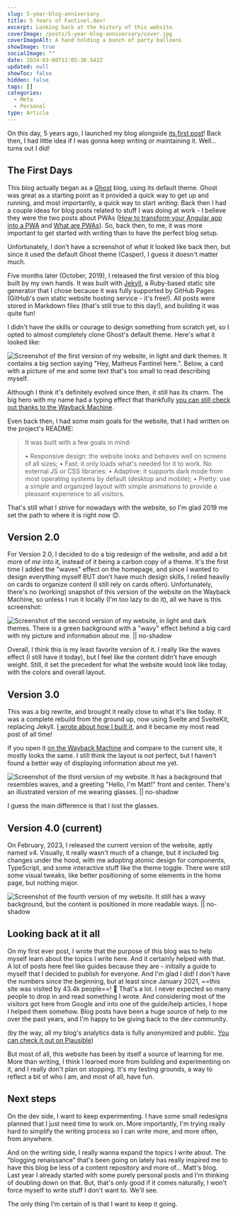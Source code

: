 ```yaml
---
slug: 5-year-blog-anniversary
title: 5 Years of Fantinel.dev!
excerpt: Looking back at the history of this website
coverImage: /posts/5-year-blog-anniversary/cover.jpg
coverImageAlt: A hand holding a bunch of party balloons
showImage: true
socialImage: ""
date: 2024-03-08T12:05:36.542Z
updated: null
showToc: false
hidden: false
tags: []
categories:
  - Meta
  - Personal
type: Article
---
```


On this day, 5 years ago, I launched my blog alongside [its first post](/purpose-of-this-blog)! Back then, I had little idea if I was gonna keep writing or maintaining it. Well... turns out I did!

## The First Days

This blog actually began as a [Ghost](https://ghost.org) blog, using its default theme. Ghost was great as a starting point as it provided a quick way to get up and running, and most importantly, a quick way to start _writing_. Back then I had a couple ideas for blog posts related to stuff I was doing at work - I believe they were the two posts about PWAs ([How to transform your Angular app into a PWA](/angular-pwa-how-to) and [What are PWAs](/what-are-pwas-and-why-should-i-care-about-them)). So, back then, to me, it was more important to get started with writing than to have the perfect blog setup.

Unfortunately, I don't have a screenshot of what it looked like back then, but since it used the default Ghost theme (Casper), I guess it doesn't matter much.

Five months later (October, 2019), I released the first version of this blog built by my own hands. It was built with [Jekyll](https://jekyllrb.com/), a Ruby-based static site generator that I chose because it was fully supported by GitHub Pages (GitHub's own static website hosting service - it's free!). All posts were stored in Markdown files (that's still true to this day!), and building it was quite fun!

I didn't have the skills or courage to design something from scratch yet, so I opted to almost completely clone Ghost's default theme. Here's what it looked like:

![Screenshot of the first version of my website, in light and dark themes. It contains a big section saying "Hey, Matheus Fantinel here.". Below, a card with a picture of me and some text that's too small to read describing myself.](/posts/5-year-blog-anniversary/v1.png "Fantinel.dev v1, October 2019")

Although I think it's definitely evolved since then, it still has its charm. The big hero with my name had a typing effect that thankfully [you can still check out thanks to the Wayback Machine](https://web.archive.org/web/20200105151225/http://fantinel.dev/).

Even back then, I had some main goals for the website, that I had written on the project's README:

> It was built with a few goals in mind:
> 
> • Responsive design: the website looks and behaves well on screens of all sizes;
> • Fast: it only loads what's needed for it to work. No external JS or CSS libraries:
> • Adaptive: it supports dark mode from most operating systems by default (desktop and mobile);
> • Pretty: use a simple and organized layout with simple animations to provide a pleasant experience to all visitors.

That's still what I strive for nowadays with the website, so I'm glad 2019 me set the path to where it is right now 😊.

## Version 2.0

For Version 2.0, I decided to do a big redesign of the website, and add a bit more of _me_ into it, instead of it being a carbon copy of a theme. It's the first time I added the "waves" effect on the homepage, and since I wanted to design everything myself BUT don't have much design skills, I relied heavily on cards to organize content (I still rely on cards often). Unfortunately, there's no (working) snapshot of this version of the website on the Wayback Machine, so unless I run it locally (I'm too lazy to do it), all we have is this screenshot:

![Screenshot of the second version of my website, in light and dark themes. There is a green background with a "wavy" effect behind a big card with my picture and information about me. || no-shadow](/posts/5-year-blog-anniversary/v2.png "Fantinel.dev v2, November 2020")

Overall, I think this is my least favorite version of it. I really like the waves effect (I still have it today), but I feel like the content didn't have enough weight. Still, it set the precedent for what the website would look like today, with the colors and overall layout.

## Version 3.0

This was a big rewrite, and brought it really close to what it's like today. It was a complete rebuild from the ground up, now using Svelte and SvelteKit, replacing Jekyll. [I wrote about how I built it](http://localhost:5173/blog-development-sveltekit), and it became my most read post of all time!

If you open it [on the Wayback Machine](https://web.archive.org/web/20211006092452/https://fantinel.dev/) and compare to the current site, it mostly looks the same. I still think the layout is not perfect, but I haven't found a better way of displaying information about me yet.

![Screenshot of the third version of my website. It has a background that resembles waves, and a greeting "Hello, I'm Matt!" front and center. There's an illustrated version of me wearing glasses. || no-shadow](/posts/5-year-blog-anniversary/v3.png "Fantinel.dev v3, September 2021")

I guess the main difference is that I lost the glasses.

## Version 4.0 (current)

On February, 2023, I released the current version of the website, aptly named v4. Visually, it really wasn't much of a change, but it included big changes under the hood, with me adopting atomic design for components, TypeScript, and some interactive stuff like the theme toggle. There were still some visual tweaks, like better positioning of some elements in the home page, but nothing major.

![Screenshot of the fourth version of my website. It still has a wavy background, but the content is positioned in more readable ways. || no-shadow](/posts/5-year-blog-anniversary/v4.png "Fantinel.dev v4, February 2023")

## Looking back at it all

On my first ever post, I wrote that the purpose of this blog was to help myself learn about the topics I write here. And it certainly helped with that. A lot of posts here feel like guides because they are - initially a guide to myself that I decided to publish for everyone. And I'm glad I did! I don't have the numbers since the beginning, but at least since January 2021, ==this site was visited by 43.4k people==! 🤯 That's a lot. I never expected so many people to drop in and read something I wrote. And considering most of the visitors got here from Google and into one of the guide/help articles, I hope I helped them somehow. Blog posts have been a huge source of help to me over the past years, and I'm happy to be giving back to the dev community.

(by the way, all my blog's analytics data is fully anonymized and public. [You can check it out on Plausible](https://plausible.io/fantinel.dev?period=all))

But most of all, this website has been by itself a source of learning for me. More than writing, I think I learned more from building and experimenting on it, and I really don't plan on stopping. It's my testing grounds, a way to reflect a bit of who I am, and most of all, have fun.

## Next steps

On the dev side, I want to keep experimenting. I have some small redesigns planned that I just need time to work on. More importantly, I'm trying really hard to simplify the writing process so I can write more, and more often, from anywhere.

And on the writing side, I really wanna expand the topics I write about. The “blogging renaissance” that's been going on lately has really inspired me to have this blog be less of a content repository and more of... Matt's blog. Last year I already started with some purely personal posts and I'm thinking of doubling down on that. But, that's only good if it comes naturally, I won't force myself to write stuff I don't want to. We'll see.

The only thing I'm certain of is that I want to keep it going.